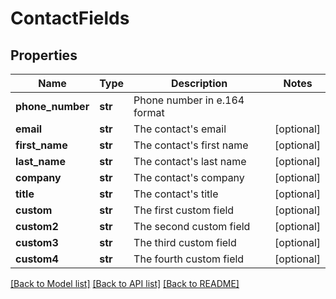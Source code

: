 # ContactFields

## Properties
Name | Type | Description | Notes
------------ | ------------- | ------------- | -------------
**phone_number** | **str** | Phone number in e.164 format | 
**email** | **str** | The contact&#39;s email | [optional] 
**first_name** | **str** | The contact&#39;s first name | [optional] 
**last_name** | **str** | The contact&#39;s last name | [optional] 
**company** | **str** | The contact&#39;s company | [optional] 
**title** | **str** | The contact&#39;s title | [optional] 
**custom** | **str** | The first custom field | [optional] 
**custom2** | **str** | The second custom field | [optional] 
**custom3** | **str** | The third custom field | [optional] 
**custom4** | **str** | The fourth custom field | [optional] 

[[Back to Model list]](../README.md#documentation-for-models) [[Back to API list]](../README.md#documentation-for-api-endpoints) [[Back to README]](../README.md)


